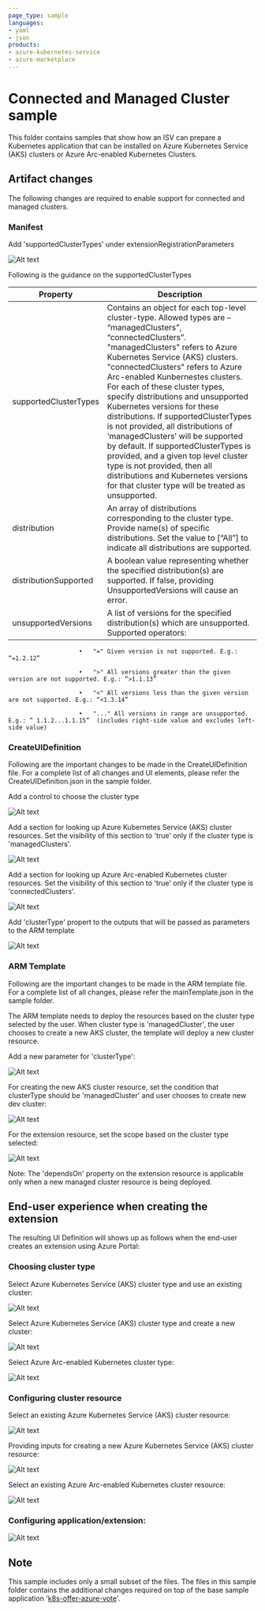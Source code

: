 ```yaml
---
page_type: sample
languages:
- yaml
- json
products:
- azure-kubernetes-service
- azure-marketplace
---
```


# Connected and Managed Cluster sample

This folder contains samples that show how an ISV can prepare a Kubernetes application that can be installed on Azure Kubernetes Service (AKS) clusters or Azure Arc-enabled Kubernetes Clusters.

## Artifact changes

The following changes are required to enable support for connected and managed clusters.

### Manifest

Add 'supportedClusterTypes' under extensionRegistrationParameters

![Alt text](images/Manifest_changes.PNG)

Following is the guidance on the supportedClusterTypes

| Property      | Description |
| -----------   | ----------- |
| supportedClusterTypes       | Contains an object for each top-level cluster-type. Allowed types are – “managedClusters”, “connectedClusters”. "managedClusters" refers to Azure Kubernetes Service (AKS) clusters. "connectedClusters" refers to Azure Arc-enabled Kunbernestes clusters. For each of these cluster types, specify distributions and unsupported Kubernetes versions for these distributions. If supportedClusterTypes is not provided, all distributions of ‘managedClusters’ will be supported by default. If supportedClusterTypes is provided, and a given top level cluster type is not provided, then all distributions and Kubernetes versions for that cluster type will be treated as unsupported. |
| distribution   | An array of distributions  corresponding to the cluster type. Provide name(s) of specific distributions. Set the value to [“All”]  to indicate all distributions are supported. |
| distributionSupported  | A boolean value representing whether the specified distribution(s) are supported. If false, providing UnsupportedVersions will cause an error. |
| unsupportedVersions  | A list of versions for the specified distribution(s) which are unsupported. Supported operators: |

                        •	"=" Given version is not supported. E.g.: “=1.2.12”

                        •	">" All versions greater than the given version are not supported. E.g.: “>1.1.13”

                        •	"<" All versions less than the given version are not supported. E.g.: “<1.3.14”

                        •	"..." All versions in range are unsupported. E.g.: ” 1.1.2...1.1.15”  (includes right-side value and excludes left-side value)


### CreateUIDefinition

Following are the important changes to be made in the CreateUIDefinition file. For a complete list of all changes and UI elements, please refer the CreateUIDefinition.json in the sample folder.

Add a control to choose the cluster type

![Alt text](images/UIDefinition_ClusterTypeControl.PNG)

Add a section for looking up Azure Kubernetes Service (AKS) cluster resources. Set the visibility of this section to 'true' only if the cluster type is 'managedClusters'.

![Alt text](images/UIDefinition_AKSClusterLookup.PNG)

Add a section for looking up Azure Arc-enabled Kubernetes cluster resources. Set the visibility of this section to 'true' only if the cluster type is 'connectedClusters'.

![Alt text](images/UIDefinition_ArcClusterLookup.PNG)

Add 'clusterType' propert to the outputs that will be passed as parameters to the ARM template

![Alt text](images/UIDefinition_Outputs.PNG)

### ARM Template

Following are the important changes to be made in the ARM template file. For a complete list of all changes, please refer the mainTemplate.json in the sample folder.

The ARM template needs to deploy the resources based on the cluster type selected by the user. When cluster type is 'managedCluster', the user chooses to create a new AKS cluster, the template will deploy a new cluster resource.

Add a new parameter for 'clusterType':

![Alt text](images/ARMTemplate_ClusterType_Parameter.PNG)

For creating the new AKS cluster resource, set the condition that clusterType should be 'managedCluster' and user chooses to create new dev cluster:

![Alt text](images/ARMTemplate_ManagedCluster_Condition.PNG)

For the extension resource, set the scope based on the cluster type selected:

![Alt text](images/ARMTemplate_Extension_Scope.PNG)

Note: The 'dependsOn' property on the extension resource is applicable only when a new managed cluster resource is being deployed.

## End-user experience when creating the extension

The resulting UI Definition will shows up as follows when the end-user creates an extension using Azure Portal:

### Choosing cluster type

Select Azure Kubernetes Service (AKS) cluster type and use an existing cluster:

![Alt text](images/Create_Extension_Basics_ManagedClusterType_Existing.PNG)

Select Azure Kubernetes Service (AKS) cluster type and create a new cluster:

![Alt text](images/Create_Extension_Basics_ManagedClusterType_New.PNG)

Select Azure Arc-enabled Kubernetes cluster type:

![Alt text](images/Create_Extension_Basics_ConnectedClusterType.PNG)

### Configuring cluster resource

Select an existing Azure Kubernetes Service (AKS) cluster resource:

![Alt text](images/Create_Extension_ClusterDetails_SelectExistingManagedCluster.PNG)

Providing inputs for creating a new Azure Kubernetes Service (AKS) cluster resource:

 ![Alt text](images/Create_Extension_ClusterDetails_CreateNewManagedCluster.PNG)

Select an existing Azure Arc-enabled Kubernetes cluster resource:

![Alt text](images/Create_Extension_ClusterDetails_SelectExistingConnectedCluster.PNG)

### Configuring application/extension:

![Alt text](images/Create_Extension_ApplicationDetails_ConnectedManaged.PNG)

## Note
This sample includes only a small subset of the files. The files in this sample folder contains the additional changes required on top of the base sample application '[k8s-offer-azure-vote](../k8s-offer-azure-vote/)'.